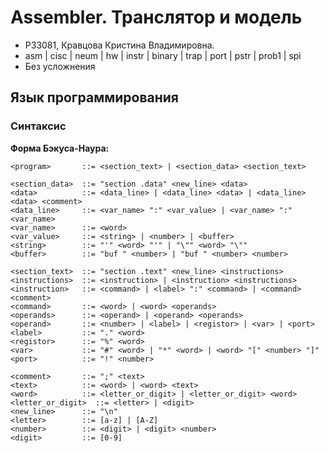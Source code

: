 Assembler. Транслятор и модель
==============================
- P33081, Кравцова Кристина Владимировна.
- asm | cisc | neum | hw | instr | binary | trap | port | pstr | prob1 | spi
- Без усложнения

## Язык программирования

### Синтаксис

**Форма Бэкуса-Наура:**

```ebnf
<program>       ::= <section_text> | <section_data> <section_text>

<section_data>  ::= "section .data" <new_line> <data>
<data>          ::= <data_line> | <data_line> <data> | <data_line> <data> <comment>
<data_line>     ::= <var_name> ":" <var_value> | <var_name> ":" <var_name>
<var_name>      ::= <word>
<var_value>     ::= <string> | <number> | <buffer>
<string>        ::= "'" <word> "'" | "\"" <word> "\""
<buffer>        ::= "buf " <number> | "buf " <number> <number>

<section_text>  ::= "section .text" <new_line> <instructions>
<instructions>  ::= <instruction> | <instruction> <instructions>
<instruction>   ::= <command> | <label> ":" <command> | <command> <comment>
<command>       ::= <word> | <word> <operands>
<operands>      ::= <operand> | <operand> <operands>
<operand>       ::= <number> | <label> | <registor> | <var> | <port>
<label>         ::= "." <word>
<registor>      ::= "%" <word>
<var>           ::= "#" <word> | "*" <word> | <word> "[" <number> "]"
<port>          ::= "!" <number>

<comment>       ::= ";" <text>
<text>          ::= <word> | <word> <text>
<word>          ::= <letter_or_digit> | <letter_or_digit> <word>
<letter_or_digit>  ::= <letter> | <digit>
<new_line>      ::= "\n" 
<letter>        ::= [a-z] | [A-Z]
<number>        ::= <digit> | <digit> <number>
<digit>         ::= [0-9]
```
